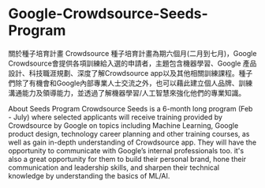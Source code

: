 # Google-Crowdsource-Seeds-Program

關於種子培育計畫
Crowdsource 種子培育計畫為期六個月(二月到七月)，Google Crowdsource會提供各項訓練給入選的申請者，主題包含機器學習、Google 產品設計、科技職涯規劃、深度了解Crowdsource app以及其他相關訓練課程。種子們除了有機會和Google內部專業人士交流之外，也可以藉此建立個人品牌、訓練溝通能力及領導能力，並透過了解機器學習/人工智慧來強化他們的專業知識。


About Seeds Program
Crowdsource Seeds is a 6-month long program (Feb - July) where selected applicants will receive training provided by Crowdsource by Google on topics including Machine Learning, Google product design, technology career planning and other training courses, as well as gain in-depth understanding of Crowdsource app. They will have the opportunity to communicate with Google’s internal professionals too. it's also a great opportunity for them to build their personal brand, hone their communication and leadership skills, and sharpen their technical knowledge by understanding the basics of ML/AI.
